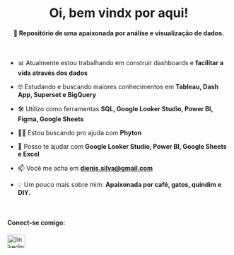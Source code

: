 <h1 align="center">Oi, bem vindx por aqui!</h1>
<h4 align="center">🎲 Repositório de uma apaixonada por análise e visualização de dados.</h4>

<br />

- 📊 Atualmente estou trabalhando em construir dashboards e **facilitar a vida através dos dados**

- 🤓 Estudando e buscando maiores conhecimentos em **Tableau, Dash App, Superset e BigQuery**

- 🛠 Utilizo como ferramentas **SQL, Google Looker Studio, Power BI, Figma, Google Sheets**

- 🤝🏻 Estou buscando pro ajuda com **Phyton**

- 💬 Posso te ajudar com **Google Looker Studio, Power BI, Google Sheets e Excel**

- 📫 Você me acha em **dienis.silva@gmail.com**

- 💡 Um pouco mais sobre mim: **Apaixonada por café, gatos, quindim e DIY.**

<br />

<h4 align="left">Conect-se comigo:</h4>
<p align="left">
<a href="https://linkedin.com/in/linkedin.com/in/dienissaraiva/" target="blank"><img align="center" src="https://raw.githubusercontent.com/rahuldkjain/github-profile-readme-generator/master/src/images/icons/Social/linked-in-alt.svg" alt="linkedin.com/in/dienissaraiva/" height="30" width="40" /></a>
</p>
